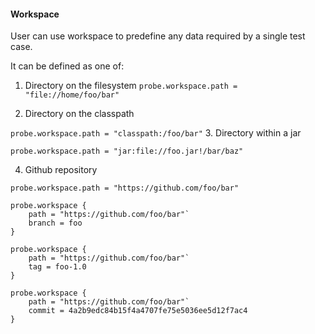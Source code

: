 #### Workspace

User can use workspace to predefine any data required by a single test case.
     
It can be defined as one of:

1. Directory on the filesystem
`probe.workspace.path = "file://home/foo/bar"`

2. Directory on the classpath

`probe.workspace.path = "classpath:/foo/bar"`
3. Directory within a jar
 
`probe.workspace.path = "jar:file://foo.jar!/bar/baz"`

4. Github repository

`probe.workspace.path = "https://github.com/foo/bar"`

```
probe.workspace {
    path = "https://github.com/foo/bar"`
    branch = foo
}
```

```
probe.workspace {
    path = "https://github.com/foo/bar"`
    tag = foo-1.0
}
```

```
probe.workspace {
    path = "https://github.com/foo/bar"`
    commit = 4a2b9edc84b15f4a4707fe75e5036ee5d12f7ac4
}
```
